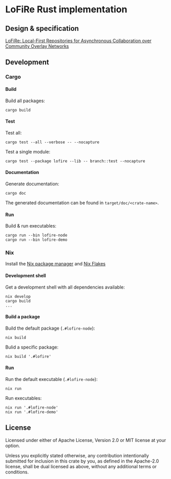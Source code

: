 # LoFiRe Rust implementation

## Design & specification

[LoFiRe: Local-First Repositories for Asynchronous Collaboration over Community Overlay Networks](https://p2pcollab.net/design/lofire)

## Development

### Cargo

#### Build

Build all packages:

```
cargo build
```

#### Test

Test all:

```
cargo test --all --verbose -- --nocapture
```

Test a single module:

```
cargo test --package lofire --lib -- branch::test --nocapture
```

#### Documentation

Generate documentation:

```
cargo doc
```

The generated documentation can be found in `target/doc/<crate-name>`.

#### Run

Build & run executables:

```
cargo run --bin lofire-node
cargo run --bin lofire-demo
```

### Nix

Install the [Nix package manager](https://nixos.org/download.html)
and [Nix Flakes](https://nixos.wiki/wiki/Flakes)

#### Development shell

Get a development shell with all dependencies available:

```
nix develop
cargo build
...
```

#### Build a package

Build the default package (`.#lofire-node`):

```
nix build
```

Bulid a specific package:

```
nix build '.#lofire'
```

#### Run

Run the default executable (`.#lofire-node`):

```
nix run
```

Run executables:

```
nix run '.#lofire-node'
nix run '.#lofire-demo'
```

## License

Licensed under either of Apache License, Version 2.0 or MIT license at your option.

Unless you explicitly stated otherwise, any contribution intentionally submitted
for inclusion in this crate by you, as defined in the Apache-2.0 license,
shall be dual licensed as above, without any additional terms or conditions.
